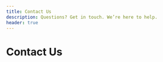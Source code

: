 ```yaml
---
title: Contact Us
description: Questions? Get in touch. We’re here to help.
header: true
---
```


# Contact Us